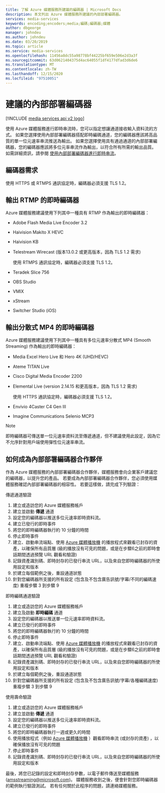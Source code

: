 ```yaml
---
title: 了解 Azure 媒體服務所建議的編碼器 | Microsoft Docs
description: 本文列出 Azure 媒體服務所建議的內部部署編碼器。
services: media-services
keywords: encoding;encoders;media;編碼;編碼器;媒體
author: dbgeorge
manager: johndeu
ms.author: johndeu
ms.date: 03/20/2019
ms.topic: article
ms.service: media-services
ms.openlocfilehash: 11456a8dc55a98778bf44225bf659e506e2d3a3f
ms.sourcegitcommit: 63d0621404375d4ac64055f1df4177dfad3d6de6
ms.translationtype: MT
ms.contentlocale: zh-TW
ms.lasthandoff: 12/15/2020
ms.locfileid: "97510051"
---
```

# <a name="recommended-on-premises-encoders"></a>建議的內部部署編碼器

[!INCLUDE [media services api v2 logo](./includes/v2-hr.md)]

使用 Azure 媒體服務進行即時串流時，您可以指定想讓通道接收輸入資料流的方式。 如果您選擇使用內部部署編碼器搭配即時編碼通道，您的編碼器應該將高品質的單一位元速率串流推送為輸出。 如果您選擇使用具有通過通道的內部部署編碼器，您的編碼器應該將多位元率串流作為輸出，以符合所有所需的輸出品質。 如需詳細資訊，請參閱 [使用內部部署編碼器進行即時串流](media-services-live-streaming-with-onprem-encoders.md)。

## <a name="encoder-requirements"></a>編碼器需求

使用 HTTPS 或 RTMPS 通訊協定時，編碼器必須支援 TLS 1.2。

## <a name="live-encoders-that-output-rtmp"></a>輸出 RTMP 的即時編碼器 

Azure 媒體服務建議使用下列其中一種具有 RTMP 作為輸出的即時編碼器：

- Adobe Flash Media Live Encoder 3.2
- Haivision Makito X HEVC
- Haivision KB
- Telestream Wirecast (版本13.0.2 或更高版本，因為 TLS 1.2 需求) 

  使用 RTMPS 通訊協定時，編碼器必須支援 TLS 1.2。
- Teradek Slice 756
- OBS Studio
- VMIX
- xStream
- Switcher Studio (iOS)

## <a name="live-encoders-that-output-fragmented-mp4"></a>輸出分散式 MP4 的即時編碼器 

Azure 媒體服務建議使用下列其中一種具有多位元速率分散式 MP4 (Smooth Streaming) 作為輸出的即時編碼器：

- Media Excel Hero Live 和 Hero 4K (UHD/HEVC)
- Ateme TITAN Live
- Cisco Digital Media Encoder 2200
- Elemental Live (version 2.14.15 和更高版本，因為 TLS 1.2 需求) 

  使用 HTTPS 通訊協定時，編碼器必須支援 TLS 1.2。
- Envivio 4Caster C4 Gen III
- Imagine Communications Selenio MCP3

> [!NOTE]
> 即時編碼器可傳送單一位元速率資料流至傳遞通道，但不建議使用此設定，因為它不允序針對用戶端使用彈性位元速率串流。

## <a name="how-to-become-an-on-premises-encoder-partner"></a>如何成為內部部署編碼器合作夥伴

作為 Azure 媒體服務的內部部署編碼器合作夥伴，媒體服務會向企業客戶建議您的編碼器，以提升您的產品。 若要成為內部部署編碼器合作夥伴，您必須使用媒體服務確認內部部署編碼器的相容性。 若要這樣做，請完成下列驗證：

傳遞通道驗證
1. 建立或造訪您的 Azure 媒體服務帳戶
2. 建立並啟動 **傳遞** 通道
3. 設定您的編碼器以推送多位元速率即時資料流。
4. 建立已發行的即時事件
5. 將您的即時編碼器執行約 10 分鐘的時間
6. 停止即時事件
7. 建立、啟動串流端點、使用 [Azure 媒體播放機](https://aka.ms/azuremediaplayer) 的播放程式來觀看已封存的資產，以確保所有品質層 (級的播放沒有可見的問題，或是在步驟6之前的即時會話期間透過預覽 URL 觀看和驗證) 
8. 記錄資產識別碼、即時封存的已發行串流 URL，以及來自您即時編碼器的所使用設定和版本
9. 於建立每個範例之後，重設通道狀態
10. 針對您編碼器所支援的所有設定 (包含及不包含廣告訊號/字幕/不同的編碼速度) 重複步驟 3 到步驟 9

即時編碼通道驗證
1. 建立或造訪您的 Azure 媒體服務帳戶
2. 建立及啟動 **即時編碼** 通道
3. 設定您的編碼器以推送單一位元速率即時資料流。
4. 建立已發行的即時事件
5. 將您的即時編碼器執行約 10 分鐘的時間
6. 停止即時事件
7. 建立、啟動串流端點、使用 [Azure 媒體播放機](https://aka.ms/azuremediaplayer) 的播放程式來觀看已封存的資產，以確保所有品質層 (級的播放沒有可見的問題，或是在步驟6之前的即時會話期間透過預覽 URL 觀看和驗證) 
8. 記錄資產識別碼、即時封存的已發行串流 URL，以及來自您即時編碼器的所使用設定和版本
9. 於建立每個範例之後，重設通道狀態
10. 針對您編碼器所支援的所有設定 (包含及不包含廣告訊號/字幕/各種編碼速度) 重複步驟 3 到步驟 9

使用壽命驗證
1. 建立或造訪您的 Azure 媒體服務帳戶
2. 建立並啟動 **傳遞** 通道
3. 設定您的編碼器以推送多位元速率即時資料流。
4. 建立已發行的即時事件
5. 將您的即時編碼器執行一週或更久的時間
6. 使用播放程式（例如 [Azure 媒體播放機](https://aka.ms/azuremediaplayer) ）觀看即時串流 (或封存的資產) ，以確保播放沒有可見的問題
7. 停止即時事件
8. 記錄資產識別碼、即時封存的已發行串流 URL，以及來自您即時編碼器的所使用設定和版本

最後，將您已記錄的設定和即時封存參數，以電子郵件傳送至媒體服務 (amsstreaming@microsoft.com)。 媒體服務收到之後，便會針對您即時編碼器的範例執行驗證測試。 若有任何關於此程序的問題，請連絡媒體服務。
